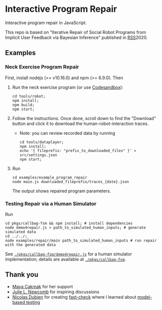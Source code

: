 # Interactive Program Repair

Interactive program repair in JavaScript.

This repo is based on "Iterative Repair of Social Robot Programs from Implicit User Feedback via Bayesian Inference" published in [RSS](https://roboticsconference.org/)2020.

## Examples

### Neck Exercise Program Repair

First, install nodejs (>= v10.16.0) and npm (>= 6.9.0). Then

1. Run the neck exercise program (or use [Codesandbox](https://codesandbox.io/s/github/mjyc/interactive-program-repair/tree/master/tools/robot)):
    ```
    cd tools/robot;
    npm install;
    npm build;
    npm start;
    ```

2. Follow the instructions. Once done, scroll down to find the "Download" button and click it to download the human-robot-interaction traces.
    - Note: you can review recorded data by running
      ```
      cd tools/dataplayer;
      npm install;
      echo '{ fileprefix: "prefix_to_downloaded_files" }' > src/settings.json
      npm start;
      ```

3. Run
    ```
    cd examples/example_program_repair
    node main.js downloaded_fileprefix/traces_{date}.json
    ```
    The output shows repaired program parameters.

### Testing Repair via a Human Simulator

Run

```
cd pkgs/callbag-fsm && npm install; # install dependencies
node demo4repair.js > path_to_simulated_human_inputs; # generate simulated data
cd ../../;
node examples/repair/main path_to_simulated_human_inputs # run repair with the generated data
```

See [`./pkgs/callbag-fsm/demo4repair.js`](./pkgs/callbag-fsm/demo4repair.js) for a human simulator implementation; details are available at [`./pkgs/callbag-fsm`](./pkgs/callbag-fsm).

## Thank you

- [Maya Cakmak](https://github.com/mayacakmak) for her support
- [Julie L. Newcomb](https://jn80842.github.io/) for inspiring discussions
- [Nicolas Dubien](https://github.com/dubzzz) for creating [fast-check](https://github.com/dubzzz/fast-check) where I learned about [model-based testing](https://github.com/dubzzz/fast-check/blob/master/documentation/1-Guides/Tips.md)
